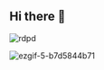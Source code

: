 ## Hi there 👋
   ![rdpd](https://github.com/user-attachments/assets/4aed3e84-0072-4260-963a-8ffc597831a5)

![ezgif-5-b7d5844b71](https://github.com/user-attachments/assets/1af00c7f-bb65-4d08-bfd1-2e4d4298df71)
